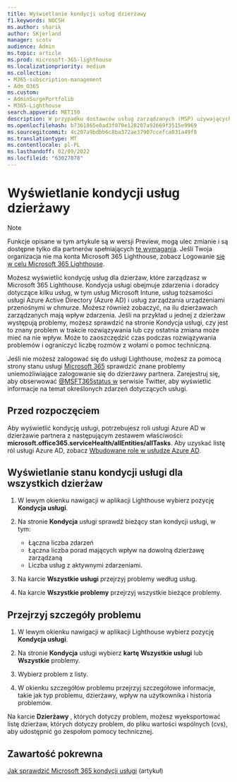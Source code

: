 ```yaml
---
title: Wyświetlanie kondycji usług dzierżawy
f1.keywords: NOCSH
ms.author: sharik
author: SKjerland
manager: scotv
audience: Admin
ms.topic: article
ms.prod: microsoft-365-lighthouse
ms.localizationpriority: medium
ms.collection:
- M365-subscription-management
- Adm_O365
ms.custom:
- AdminSurgePortfolib
- M365-Lighthouse
search.appverid: MET150
description: W przypadku dostawców usług zarządzanych (MSP) używających Microsoft 365 Lighthouse się, jak wyświetlić kondycję usług dzierżawy.
ms.openlocfilehash: b7361865e0ad3f070e128207a92669f3515e9969
ms.sourcegitcommit: 4c207a9bdbb6c8ba372ae37907ccefca031a49f8
ms.translationtype: MT
ms.contentlocale: pl-PL
ms.lasthandoff: 02/09/2022
ms.locfileid: "63027078"
---
```

# <a name="view-tenant-service-health"></a>Wyświetlanie kondycji usług dzierżawy

> [!NOTE]
> Funkcje opisane w tym artykule są w wersji Preview, mogą ulec zmianie i są dostępne tylko dla partnerów spełniających [te wymagania](m365-lighthouse-requirements.md). Jeśli Twoja organizacja nie ma konta Microsoft 365 Lighthouse, zobacz Logowanie [się w celu Microsoft 365 Lighthouse](m365-lighthouse-sign-up.md).

Możesz wyświetlić kondycję usług dla dzierżaw, które zarządzasz w Microsoft 365 Lighthouse. Kondycja usługi obejmuje zdarzenia i doradcy dotyczące kilku usług, w tym usług Microsoft Intune, usług tożsamości usługi Azure Active Directory (Azure AD) i usług zarządzania urządzeniami przenośnymi w chmurze. Możesz również zobaczyć, na ilu dzierżawach zarządzanych mają wpływ zdarzenia. Jeśli na przykład u jednej z dzierżaw występują problemy, możesz sprawdzić na stronie Kondycja usługi, czy jest to znany problem w trakcie rozwiązywania lub czy ostatnia zmiana może mieć na nie wpływ. Może to zaoszczędzić czas podczas rozwiązywania problemów i ograniczyć liczbę rozmów z wołami o pomoc techniczną.

Jeśli nie możesz zalogować się do usługi Lighthouse, możesz za pomocą strony stanu usługi [Microsoft 365](https://status.office365.com/) sprawdzić znane problemy uniemożliwiające zalogowanie się do dzierżawy partnera. Zarejestruj się, aby obserwować [@MSFT365status w](https://twitter.com/MSFT365Status) serwisie Twitter, aby wyświetlić informacje na temat określonych zdarzeń dotyczących usługi.

## <a name="before-you-begin"></a>Przed rozpoczęciem

Aby wyświetlić kondycję usługi, potrzebujesz roli usługi Azure AD w dzierżawie partnera z następującym zestawem właściwości: **microsoft.office365.serviceHealth/allEntities/allTasks**. Aby uzyskać listę ról usługi Azure AD, zobacz [Wbudowane role w usłudze Azure AD](/azure/active-directory/roles/permissions-reference).

## <a name="view-service-health-status-for-all-tenants"></a>Wyświetlanie stanu kondycji usługi dla wszystkich dzierżaw

1. W lewym okienku nawigacji w aplikacji Lighthouse wybierz pozycję **Kondycja usługi**.

2. Na stronie **Kondycja** usługi sprawdź bieżący stan kondycji usługi, w tym:

   -   Łączna liczba zdarzeń
   -   Łączna liczba porad mających wpływ na dowolną dzierżawę zarządzaną
   -   Liczba usług z aktywnymi zdarzeniami.

3. Na karcie **Wszystkie usługi** przejrzyj problemy według usług.

4. Na karcie **Wszystkie problemy** przejrzyj wszystkie bieżące problemy.

## <a name="review-issue-details"></a>Przejrzyj szczegóły problemu

1. W lewym okienku nawigacji w aplikacji Lighthouse wybierz pozycję **Kondycja usługi**.

2. Na stronie **Kondycja** usługi wybierz **kartę Wszystkie usługi** lub **Wszystkie** problemy.

3. Wybierz problem z listy.

4. W okienku szczegółów problemu przejrzyj szczegółowe informacje, takie jak typ problemu, dzierżawy, wpływ na użytkownika i historia problemów.

Na karcie **Dzierżawy** , których dotyczy problem, możesz wyeksportować listę dzierżaw, których dotyczy problem, do pliku wartości wspólnych (cvs), aby udostępnić go zespołom pomocy technicznej.

## <a name="related-content"></a>Zawartość pokrewna
[Jak sprawdzić Microsoft 365 kondycji usługi](/microsoft-365/enterprise/view-service-health) (artykuł)

